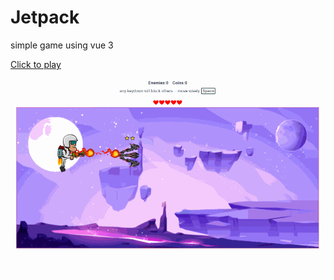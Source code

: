 # Jetpack
simple  game using vue 3
<br>

<a href="https://mhozaifaa.github.io/Jetpack/" >Click to play</a>  


<img src="https://github.com/MhozaifaA/Jetpack/blob/master/Resources/jetpack.gif">

